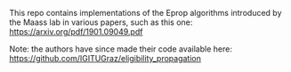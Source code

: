 This repo contains implementations of the Eprop algorithms introduced by the Maass lab in various papers, such as this one: https://arxiv.org/pdf/1901.09049.pdf

Note: the authors have since made their code available here: https://github.com/IGITUGraz/eligibility_propagation
